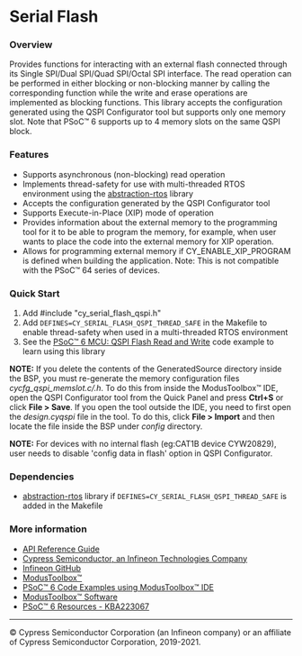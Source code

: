 # Serial Flash

### Overview

Provides functions for interacting with an external flash connected through its Single SPI/Dual SPI/Quad SPI/Octal SPI interface. The read operation can be performed in either blocking or non-blocking manner by calling the corresponding function while the write and erase operations are implemented as blocking functions. This library accepts the configuration generated using the QSPI Configurator tool but supports only one memory slot. Note that PSoC™ 6 supports up to 4 memory slots on the same QSPI block.

### Features

* Supports asynchronous (non-blocking) read operation
* Implements thread-safety for use with multi-threaded RTOS environment using the [abstraction-rtos](https://github.com/infineon/abstraction-rtos) library
* Accepts the configuration generated by the QSPI Configurator tool
* Supports Execute-in-Place (XIP) mode of operation
* Provides information about the external memory to the programming tool for it to be able to program the memory, for example, when user wants to place the code into the external memory for XIP operation.
* Allows for programming external memory if CY_ENABLE_XIP_PROGRAM is defined when building the application. Note: This is not compatible with the PSoC™ 64 series of devices.

### Quick Start
1. Add \#include "cy_serial_flash_qspi.h"
2. Add `DEFINES=CY_SERIAL_FLASH_QSPI_THREAD_SAFE` in the Makefile to enable thread-safety when used in a multi-threaded RTOS environment
3. See the [PSoC™ 6 MCU: QSPI Flash Read and Write](https://github.com/infineon/mtb-example-psoc6-qspi-readwrite) code example to learn using this library

**NOTE:**
If you delete the contents of the GeneratedSource directory inside the BSP, you must re-generate the memory configuration files *cycfg_qspi_memslot.c/.h*. To do this from inside the ModusToolbox™ IDE, open the QSPI Configurator tool from the Quick Panel and press **Ctrl+S** or click **File > Save**. If you open the tool outside the IDE, you need to first open the *design.cyqspi* file in the tool. To do this, click **File > Import** and then locate the file inside the BSP under *config* directory.

**NOTE:**
For devices with no internal flash (eg:CAT1B device CYW20829), user needs to disable 'config data in flash' option in QSPI Configurator.

### Dependencies

* [abstraction-rtos](https://github.com/infineon/abstraction-rtos) library if `DEFINES=CY_SERIAL_FLASH_QSPI_THREAD_SAFE` is added in the Makefile

### More information

* [API Reference Guide](https://infineon.github.io/serial-flash/html/index.html)
* [Cypress Semiconductor, an Infineon Technologies Company](http://www.cypress.com)
* [Infineon GitHub](https://github.com/infineon)
* [ModusToolbox™](https://www.cypress.com/products/modustoolbox-software-environment)
* [PSoC™ 6 Code Examples using ModusToolbox™ IDE](https://github.com/infineon/Code-Examples-for-ModusToolbox-Software)
* [ModusToolbox™ Software](https://github.com/Infineon/modustoolbox-software)
* [PSoC™ 6 Resources - KBA223067](https://community.cypress.com/docs/DOC-14644)

---
© Cypress Semiconductor Corporation (an Infineon company) or an affiliate of Cypress Semiconductor Corporation, 2019-2021.
